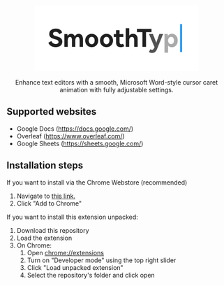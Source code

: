 <p align="center">
    <img src="./assets/marquee.png" alt="SmoothCursorify" height="150px">
    <p align="center">Enhance text editors with a smooth, Microsoft Word-style cursor caret animation with fully adjustable settings.</p>
    <p align="center">
    <!-- <a href="https://chromewebstore.google.com/detail/ebpefnjjlnnagcmlmcnpjeaebmojpgni/preview?hl=en&authuser=0">Chrome Webstore</a>&nbsp;&bull;&nbsp;
    <a href="https://www.youtube.com/watch?v=35It5ijWl_0">Demo video</a>&nbsp; -->
</p>



## Supported websites

* Google Docs (https://docs.google.com/) 
* Overleaf (https://www.overleaf.com/) 
* Google Sheets (https://sheets.google.com/)


## Installation steps
If you want to install via the Chrome Webstore (recommended)
1. Navigate to <a href="https://chromewebstore.google.com/detail/smoothtype/ebpefnjjlnnagcmlmcnpjeaebmojpgni?hl=en">this link.</a>
2. Click "Add to Chrome"

If you want to install this extension unpacked:
1. Download this repository
2. Load the extension
3. On Chrome: 
    1. Open <chrome://extensions>
    2. Turn on "Developer mode" using the top right slider
    3. Click "Load unpacked extension"
    4. Select the repository's folder and click open
